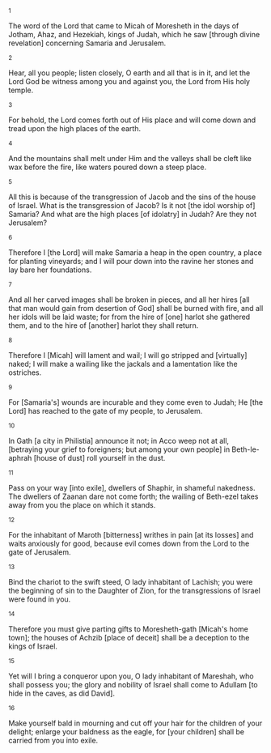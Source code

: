 <sup>1</sup> 

The word of the Lord that came to Micah of Moresheth in the days of Jotham, Ahaz, and Hezekiah, kings of Judah, which he saw [through divine revelation] concerning Samaria and Jerusalem. 

<sup>2</sup> 

Hear, all you people; listen closely, O earth and all that is in it, and let the Lord God be witness among you and against you, the Lord from His holy temple. 

<sup>3</sup> 

For behold, the Lord comes forth out of His place and will come down and tread upon the high places of the earth. 

<sup>4</sup> 

And the mountains shall melt under Him and the valleys shall be cleft like wax before the fire, like waters poured down a steep place. 

<sup>5</sup> 

All this is because of the transgression of Jacob and the sins of the house of Israel. What is the transgression of Jacob? Is it not [the idol worship of] Samaria? And what are the high places [of idolatry] in Judah? Are they not Jerusalem? 

<sup>6</sup> 

Therefore I [the Lord] will make Samaria a heap in the open country, a place for planting vineyards; and I will pour down into the ravine her stones and lay bare her foundations. 

<sup>7</sup> 

And all her carved images shall be broken in pieces, and all her hires [all that man would gain from desertion of God] shall be burned with fire, and all her idols will be laid waste; for from the hire of [one] harlot she gathered them, and to the hire of [another] harlot they shall return. 

<sup>8</sup> 

Therefore I [Micah] will lament and wail; I will go stripped and [virtually] naked; I will make a wailing like the jackals and a lamentation like the ostriches. 

<sup>9</sup> 

For [Samaria's] wounds are incurable and they come even to Judah; He [the Lord] has reached to the gate of my people, to Jerusalem. 

<sup>10</sup> 

In Gath [a city in Philistia] announce it not; in Acco weep not at all, [betraying your grief to foreigners; but among your own people] in Beth-le-aphrah [house of dust] roll yourself in the dust. 

<sup>11</sup> 

Pass on your way [into exile], dwellers of Shaphir, in shameful nakedness. The dwellers of Zaanan dare not come forth; the wailing of Beth-ezel takes away from you the place on which it stands. 

<sup>12</sup> 

For the inhabitant of Maroth [bitterness] writhes in pain [at its losses] and waits anxiously for good, because evil comes down from the Lord to the gate of Jerusalem. 

<sup>13</sup> 

Bind the chariot to the swift steed, O lady inhabitant of Lachish; you were the beginning of sin to the Daughter of Zion, for the transgressions of Israel were found in you. 

<sup>14</sup> 

Therefore you must give parting gifts to Moresheth-gath [Micah's home town]; the houses of Achzib [place of deceit] shall be a deception to the kings of Israel. 

<sup>15</sup> 

Yet will I bring a conqueror upon you, O lady inhabitant of Mareshah, who shall possess you; the glory and nobility of Israel shall come to Adullam [to hide in the caves, as did David]. 

<sup>16</sup> 

Make yourself bald in mourning and cut off your hair for the children of your delight; enlarge your baldness as the eagle, for [your children] shall be carried from you into exile.